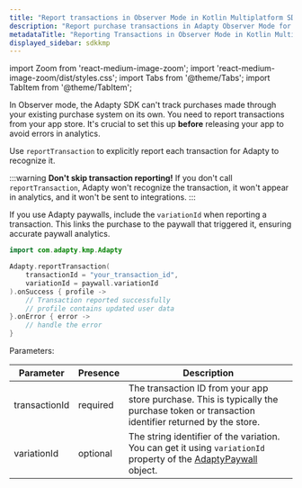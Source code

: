 ```yaml
---
title: "Report transactions in Observer Mode in Kotlin Multiplatform SDK"
description: "Report purchase transactions in Adapty Observer Mode for user insights and revenue tracking in Kotlin Multiplatform SDK."
metadataTitle: "Reporting Transactions in Observer Mode in Kotlin Multiplatform SDK | Adapty Docs"
displayed_sidebar: sdkkmp
---
```


import Zoom from 'react-medium-image-zoom';
import 'react-medium-image-zoom/dist/styles.css';
import Tabs from '@theme/Tabs';
import TabItem from '@theme/TabItem'; 


In Observer mode, the Adapty SDK can't track purchases made through your existing purchase system on its own. You need to report transactions from your app store. It's crucial to set this up **before** releasing your app to avoid errors in analytics.

Use `reportTransaction` to explicitly report each transaction for Adapty to recognize it.

:::warning
**Don't skip transaction reporting!**
If you don't call `reportTransaction`, Adapty won't recognize the transaction, it won't appear in analytics, and it won't be sent to integrations.
:::

If you use Adapty paywalls, include the `variationId` when reporting a transaction. This links the purchase to the paywall that triggered it, ensuring accurate paywall analytics.


```kotlin showLineNumbers
import com.adapty.kmp.Adapty

Adapty.reportTransaction(
    transactionId = "your_transaction_id",
    variationId = paywall.variationId
).onSuccess { profile ->
    // Transaction reported successfully
    // profile contains updated user data
}.onError { error ->
    // handle the error
}
```

Parameters:

| Parameter       | Presence | Description                                                  |
| --------------- | -------- | ------------------------------------------------------------ |
| transactionId   | required | The transaction ID from your app store purchase. This is typically the purchase token or transaction identifier returned by the store. |
| variationId     | optional | The string identifier of the variation. You can get it using `variationId` property of the [AdaptyPaywall](kmp-sdk-models#adaptypaywall) object. |
